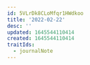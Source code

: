 ```yaml
---
id: 5VLrDk8CLoMfqr1HWdkoo
title: '2022-02-22'
desc: ''
updated: 1645544110414
created: 1645544110414
traitIds:
  - journalNote
---
```


